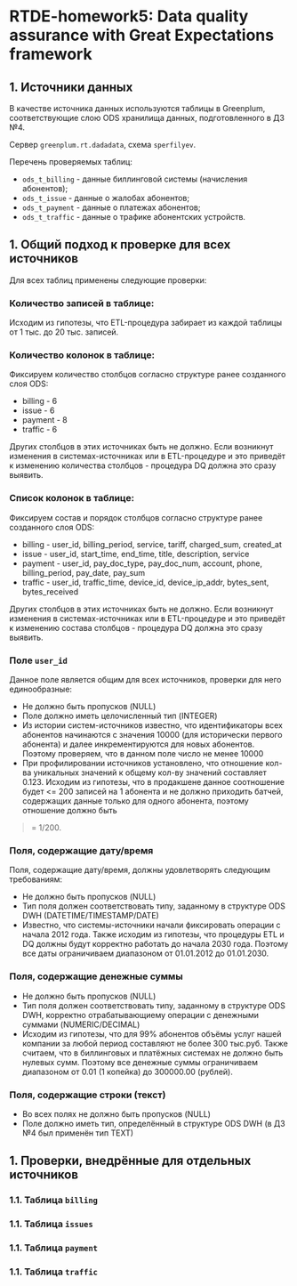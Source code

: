 # RTDE-homework5: Data quality assurance with Great Expectations framework

## 1. Источники данных

В качестве источника данных используются таблицы в Greenplum,
соответствующие слою ODS хранилища данных, подготовленного в ДЗ №4.

Сервер `greenplum.rt.dadadata`, схема `sperfilyev`.

Перечень проверяемых таблиц:

* `ods_t_billing` - данные биллинговой системы (начисления абонентов);
* `ods_t_issue` - данные о жалобах абонентов;
* `ods_t_payment` - данные о платежах абонентов;
* `ods_t_traffic` - данные о трафике абонентских устройств.

## 1. Общий подход к проверке для всех источников

Для всех таблиц применены следующие проверки:

### Количество записей в таблице:

Исходим из гипотезы, что ETL-процедура забирает из каждой таблицы от 1 тыс. до 20 тыс. записей.

### Количество колонок в таблице:

Фиксируем количество столбцов согласно структуре ранее созданного слоя ODS:

* billing - 6
* issue - 6
* payment - 8 
* traffic - 6

Других столбцов в этих источниках быть не должно. Если возникнут изменения в системах-источниках
или в ETL-процедуре и это приведёт к изменению количества столбцов - процедура DQ должна это сразу выявить.

### Список колонок в таблице:

Фиксируем состав и порядок столбцов согласно структуре ранее созданного слоя ODS:

* billing - user_id, billing_period, service, tariff, charged_sum, created_at
* issue - user_id, start_time, end_time, title, description, service
* payment - user_id, pay_doc_type, pay_doc_num, account, phone, billing_period, pay_date, pay_sum
* traffic - user_id, traffic_time, device_id, device_ip_addr, bytes_sent, bytes_received

Других столбцов в этих источниках быть не должно. Если возникнут изменения в системах-источниках
или в ETL-процедуре и это приведёт к изменению состава столбцов - процедура DQ должна это сразу выявить.

### Поле `user_id`

Данное поле является общим для всех источников, проверки для него единообразные:

* Не должно быть пропусков (NULL)
* Поле должно иметь целочисленный тип (INTEGER)
* Из истории систем-источников известно, что идентификаторы всех абонентов начинаются с значения 10000
(для исторически первого абонента) и далее инкрементируются для новых абонентов. Поэтому проверяем,
что в данном поле число не менее 10000
* При профилировании источников установлено, что отношение кол-ва уникальных значений к общему кол-ву значений
составляет 0.123. Исходим из гипотезы, что в продакшене данное соотношение будет <= 200 записей на 1 абонента
и не должно приходить батчей, содержащих данные только для одного абонента, поэтому отношение должно быть
>= 1/200. 

### Поля, содержащие дату/время

Поля, содержащие дату/время, должны удовлетворять следующим требованиям:

* Не должно быть пропусков (NULL)
* Тип поля должен соответствовать типу, заданному в структуре ODS DWH (DATETIME/TIMESTAMP/DATE)
* Известно, что системы-источники начали фиксировать операции с начала 2012 года. Также исходим из гипотезы, 
что процедуры ETL и DQ должны будут корректно работать до начала 2030 года. Поэтому все даты ограничиваем
диапазоном от 01.01.2012 до 01.01.2030.

### Поля, содержащие денежные суммы

* Не должно быть пропусков (NULL)
* Тип поля должен соответствовать типу, заданному в структуре ODS DWH, корректно отрабатывающиему
операции с денежными суммами (NUMERIC/DECIMAL)
* Исходим из гипотезы, что для 99% абонентов объёмы услуг нашей компании за любой период составляют
не более 300 тыс.руб. Также считаем, что в биллинговых и платёжных системах не должно быть нулевых сумм.
Поэтому все денежные суммы ограничиваем диапазоном от 0.01 (1 копейка) до 300000.00 (рублей). 

### Поля, содержащие строки (текст)
* Во всех полях не должно быть пропусков (NULL)
* Поле должно иметь тип, определённый в структуре ODS DWH (в ДЗ №4 был применён тип TEXT)


## 1. Проверки, внедрённые для отдельных источников

### 1.1. Таблица `billing`

### 1.1. Таблица `issues`

### 1.1. Таблица `payment`

### 1.1. Таблица `traffic`